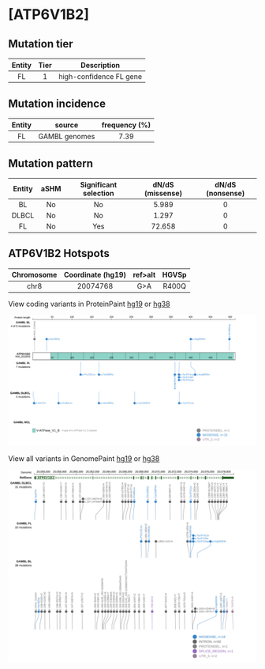 # [ATP6V1B2]

## Mutation tier

|Entity|Tier|Description            |
|:------:|:----:|-----------------------|
|FL    |1   |high-confidence FL gene|
## Mutation incidence

|Entity|source       |frequency (%)|
|:------:|:-------------:|:-------------:|
|FL    |GAMBL genomes|7.39         |

## Mutation pattern

|Entity|aSHM|Significant selection|dN/dS (missense)|dN/dS (nonsense)|
|:------:|:----:|:---------------------:|:----------------:|:----------------:|
|BL    |No  |No                   | 5.989          |0               |
|DLBCL |No  |No                   | 1.297          |0               |
|FL    |No  |Yes                  |72.658          |0               |




 ## ATP6V1B2 Hotspots

| Chromosome |Coordinate (hg19) | ref>alt | HGVSp | 
 | :---:| :---: | :--: | :---: |
| chr8 | 20074768 | G>A | R400Q |

View coding variants in ProteinPaint [hg19](https://www.bcgsc.ca/downloads/morinlab/GAMBL/test/genes/ATP6V1B2_protein.html)  or [hg38](https://www.bcgsc.ca/downloads/morinlab/GAMBL/test/genes/ATP6V1B2_protein_hg38.html)

![image](images/proteinpaint/ATP6V1B2_NM_001693.svg)

View all variants in GenomePaint [hg19](https://www.bcgsc.ca/downloads/morinlab/GAMBL/test/genes/ATP6V1B2.html)  or [hg38](https://www.bcgsc.ca/downloads/morinlab/GAMBL/test/genes/ATP6V1B2_hg38.html)

![image](images/proteinpaint/ATP6V1B2.svg)
